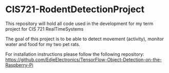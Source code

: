 # CIS721-RodentDetectionProject

This repository will hold all code used in the development for my term project for CIS 721 RealTimeSystems

The goal of this project is to be able to detect movement (activity), monitor water and food for my two pet rats.

For installation instructions please follow the following repository: https://github.com/EdjeElectronics/TensorFlow-Object-Detection-on-the-Raspberry-Pi
